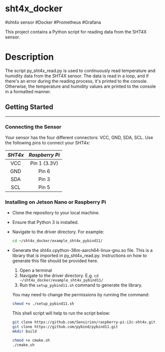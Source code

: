# sht4x_docker
#sht4x sensor #Docker #Prometheus #Grafana

This project contains a Python script for reading data from the SHT4X sensor.

# Description
The script py_sht4x_read.py is used to continuously read temperature and humidity data from the SHT4X sensor. The data is read in a loop, and if there's an error during the reading process, it's printed to the console. Otherwise, the temperature and humidity values are printed to the console in a formatted manner.

## Getting Started
-----------

### Connecting the Sensor

Your sensor has the four different connectors: VCC, GND, SDA, SCL. Use
the following pins to connect your SHT4x:

 *SHT4x*  |    *Raspberry Pi*
 :------: | :------------------:
   VCC    |        Pin 1 (3.3V)
   GND    |        Pin 6
   SDA    |        Pin 3
   SCL    |        Pin 5

### Installing on Jetson Nano or Raspberry Pi
 - Clone the repository to your local machine.
 - Ensure that Python 3 is installed.
 - Navigate to the driver directory. For example:
    ```bash
    cd ~/sht4x_docker/example_sht4x_pybind11/
    ```
 - Generate the sht4x.cpython-36m-aarch64-linux-gnu.so file. This is a library that is imported in py_sht4x_read.py. Instructions on how to generate this file should be provided here.

    1. Open a terminal
    2. Navigate to the driver directory. E.g. `cd ~/sht4x_docker/example_sht4x_pybind11/`
    3. Run the `setup_pybind11.sh` command to generate the library. 
    
    You may need to change the permissions by running the command:
    ```bash
    chmod +x ./setup_pybind11.sh
    ```
    This shell script will help to run the script below:
    ```bash
    git clone https://github.com/Sensirion/raspberry-pi-i2c-sht4x.git
    git clone https://github.com/pybind/pybind11.git
    mkdir build

    chmod +x cmake.sh
    ./cmake.sh
    ```

    